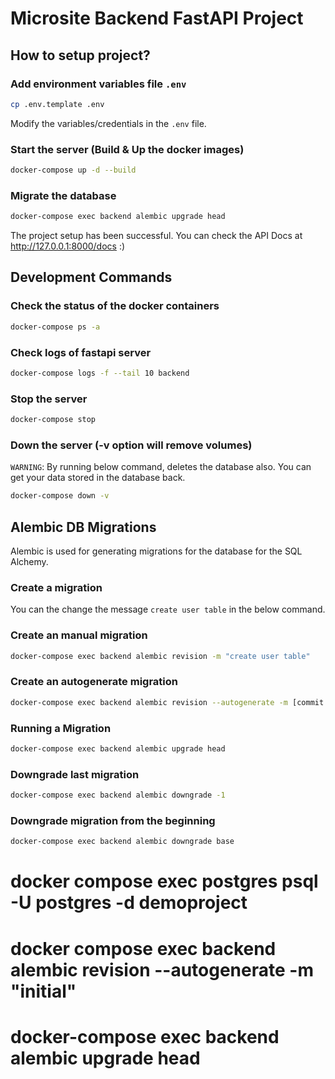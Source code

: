# Microsite Backend FastAPI Project

## How to setup project?
### Add environment variables file `.env`

```sh
cp .env.template .env
```

Modify the variables/credentials in the `.env` file.

### Start the server (Build & Up the docker images)

```sh
docker-compose up -d --build
```

### Migrate the database

```sh
docker-compose exec backend alembic upgrade head
```

The project setup has been successful. You can check the API Docs at http://127.0.0.1:8000/docs :)

## Development Commands

### Check the status of the docker containers

```sh
docker-compose ps -a
```

### Check logs of fastapi server

```sh
docker-compose logs -f --tail 10 backend
```

### Stop the server

```sh
docker-compose stop
```

### Down the server (-v option will remove volumes)

`WARNING`: By running below command, deletes the database also. You can get your data stored in the database back.

```sh
docker-compose down -v
```

## Alembic DB Migrations

Alembic is used for generating migrations for the database for the SQL Alchemy.

### Create a migration

You can the change the message `create user table` in the below command.

### Create an manual migration

```sh
docker-compose exec backend alembic revision -m "create user table"
```

### Create an autogenerate migration

```sh
docker-compose exec backend alembic revision --autogenerate -m [commit message]
```

### Running a Migration

```sh
docker-compose exec backend alembic upgrade head
```

### Downgrade last migration

```sh
docker-compose exec backend alembic downgrade -1
```

### Downgrade migration from the beginning

```sh
docker-compose exec backend alembic downgrade base
```
# docker compose exec postgres psql -U postgres -d demoproject
# docker compose exec backend alembic revision --autogenerate -m "initial"
# docker-compose exec backend alembic upgrade head